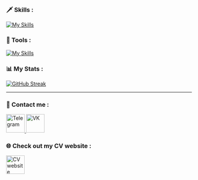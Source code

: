 <img src="https://komarev.com/ghpvc/?username=sold666&style=flat-square&color=blue" alt=""/>

### :dagger: Skills :
[![My Skills](https://skillicons.dev/icons?i=java,cpp,js,html,css,postgres,spring,selenium,firebase,git,kubernetes,docker&theme=dark)](https://skillicons.dev)

### :toolbox: Tools :
[![My Skills](https://skillicons.dev/icons?i=idea,androidstudio,linux,postman,vim,maven,gradle&theme=dark)](https://skillicons.dev)

### :bar_chart: My Stats :
[![GitHub Streak](http://github-readme-streak-stats.herokuapp.com?user=sold666&theme=prussian&hide_border=true&mode=weekly&card_width=500&background=100%2C1D0824%2CE0A4EB)](https://git.io/streak-stats)

<hr>

### :round_pushpin: Contact me :
<a href="https://t.me/solddddd">
 <img src="https://i.imgur.com/0NgZlc6.png" alt="Telegram" height="50" width="50">
</a>
<a href="https://vk.com/sold666">
 <img src="https://i.imgur.com/SqhFjmu.png" alt="VK" height="50" width="50">
</a>  

### :globe_with_meridians: Check out my CV website :
<a href="https://sold666.github.io/">
 <img src="https://i.imgur.com/hLTN4QM.png" alt="CV website" height="50" width="50">
</a>

